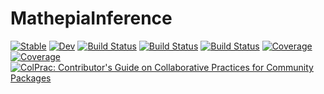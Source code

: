 # MathepiaInference

[![Stable](https://img.shields.io/badge/docs-stable-blue.svg)](https://Mathepia.github.io/MathepiaInference.jl/stable)
[![Dev](https://img.shields.io/badge/docs-dev-blue.svg)](https://Mathepia.github.io/MathepiaInference.jl/dev)
[![Build Status](https://github.com/Mathepia/MathepiaInference.jl/actions/workflows/CI.yml/badge.svg?branch=main)](https://github.com/Mathepia/MathepiaInference.jl/actions/workflows/CI.yml?query=branch%3Amain)
[![Build Status](https://travis-ci.com/Mathepia/MathepiaInference.jl.svg?branch=main)](https://travis-ci.com/Mathepia/MathepiaInference.jl)
[![Build Status](https://ci.appveyor.com/api/projects/status/github/Mathepia/MathepiaInference.jl?svg=true)](https://ci.appveyor.com/project/Mathepia/MathepiaInference-jl)
[![Coverage](https://codecov.io/gh/Mathepia/MathepiaInference.jl/branch/main/graph/badge.svg)](https://codecov.io/gh/Mathepia/MathepiaInference.jl)
[![Coverage](https://coveralls.io/repos/github/Mathepia/MathepiaInference.jl/badge.svg?branch=main)](https://coveralls.io/github/Mathepia/MathepiaInference.jl?branch=main)
[![ColPrac: Contributor's Guide on Collaborative Practices for Community Packages](https://img.shields.io/badge/ColPrac-Contributor's%20Guide-blueviolet)](https://github.com/SciML/ColPrac)

